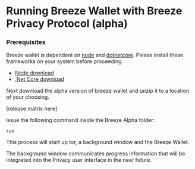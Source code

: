 # Running Breeze Wallet with Breeze Privacy Protocol (alpha)

### Prerequisites
Breeze wallet is dependent on [node](https://nodejs.org/) and [dotnetcore](https://www.microsoft.com/net/core).  Please install these frameworks on your system before proceeding.

* [Node download](https://nodejs.org/en/download/)
* [.Net Core download](https://www.microsoft.com/net/core)

Next download the alpha version of breeze wallet and unzip it to a location of your choosing.

[release matrix here]

Issue the following command inside the Breeze Alpha folder:

```run```

This process will start up tor, a background window and the Breeze Wallet.

The background window communicates progress information that will be integrated into the Privacy user interface in the near future.
